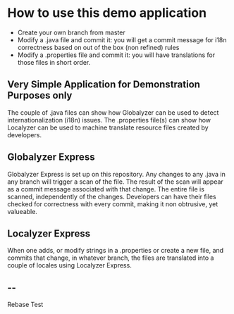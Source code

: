 # How to use this demo application
* Create your own branch from master
* Modify a .java file and commit it: you will get a commit message for i18n correctness based on out of the box (non refined) rules
* Modify a .properties file and commit it: you will have translations for those files in short order.

## Very Simple Application for Demonstration Purposes only
The couple of .java files can show how Globalyzer can be used to detect internationalization (i18n) issues. 
The .properties file(s) can show how Localyzer can be used to machine translate resource files created by developers. 

## Globalyzer Express 
Globalyzer Express is set up on this repository. Any changes to any .java in any branch will trigger a scan of the file. The result of the scan will appear as a commit message associated with that change. The entire file is scanned, independently of the changes. 
Developers can have their files checked for correctness with every commit, making it non obtrusive, yet valueable. 

## Localyzer Express
When one adds, or modify strings in a .properties or create a new file, and commits that change, in whatever branch, the files are translated into a couple of locales using Localyzer Express.

## --

Rebase Test
